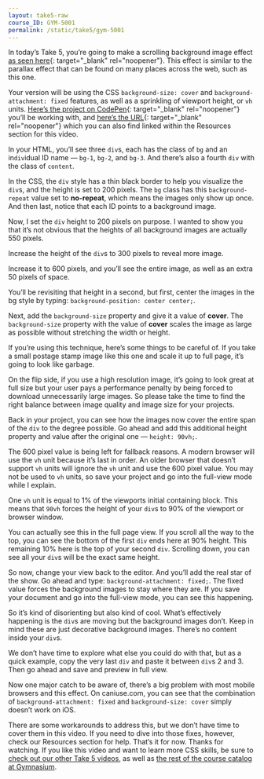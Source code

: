 ```yaml
---
layout: take5-raw
course_ID: GYM-5001
permalink: /static/take5/gym-5001
---
```


In today’s Take 5, you’re going to make a scrolling background image effect [as seen here][1]{: target="_blank" rel="noopener"}. This effect is similar to the parallax effect that can be found on many places across the web, such as this one.

Your version will be using the CSS `background-size: cover` and `background-attachment: fixed` features, as well as a sprinkling of viewport height, or `vh` units. [Here’s the project on CodePen][2]{: target="_blank" rel="noopener"} you’ll be working with, and [here’s the URL][2]{: target="_blank" rel="noopener"} which you can also find linked within the Resources section for this video.

In your HTML, you’ll see three `div`s, each has the class of `bg` and an in`div`idual ID name — `bg-1`, `bg-2`, and `bg-3`. And there’s also a fourth `div` with the class of `content`.

In the CSS, the `div` style has a thin black border to help you visualize the `div`s, and the height is set to 200 pixels. The `bg` class has this `background-repeat` value set to **no-repeat**, which means the images only show up once. And then last, notice that each ID points to a background image.

Now, I set the `div` height to 200 pixels on purpose. I wanted to show you that it’s not obvious that the heights of all background images are actually 550 pixels.

Increase the height of the `div`s to 300 pixels to reveal more image.

Increase it to 600 pixels, and you’ll see the entire image, as well as an extra 50 pixels of space.

You’ll be revisiting that height in a second, but first, center the images in the bg style by typing: `background-position: center center;`.

Next, add the `background-size` property and give it a value of **cover**. The `background-size` property with the value of **cover** scales the image as large as possible without stretching the width or height.

If you’re using this technique, here’s some things to be careful of. If you take a small postage stamp image like this one and scale it up to full page, it’s going to look like garbage.

On the flip side, if you use a high resolution image, it’s going to look great at full size but your user pays a performance penalty by being forced to download unnecessarily large images. So please take the time to find the right balance between image quality and image size for your projects.

Back in your project, you can see how the images now cover the entire span of the `div` to the degree possible. Go ahead and add this additional height property and value after the original one — `height: 90vh;`.

The 600 pixel value is being left for fallback reasons. A modern browser will use the `vh` unit because it’s last in order. An older browser that doesn’t support `vh` units will ignore the `vh` unit and use the 600 pixel value. You may not be used to `vh` units, so save your project and go into the full-view mode while I explain.

One `vh` unit is equal to 1% of the viewports initial containing block. This means that `90vh` forces the height of your `div`s to 90% of the viewport or browser window.

You can actually see this in the full page view. If you scroll all the way to the top, you can see the bottom of the first `div` ends here at 90% height. This remaining 10% here is the top of your second `div`. Scrolling down, you can see all your `div`s will be the exact same height.

So now, change your view back to the editor. And you’ll add the real star of the show. Go ahead and type: `background-attachment: fixed;`. The fixed value forces the background images to stay where they are. If you save your document and go into the full-view mode, you can see this happening.

So it’s kind of disorienting but also kind of cool. What’s effectively happening is the `div`s are moving but the background images don’t. Keep in mind these are just decorative background images. There’s no content inside your `div`s.

We don’t have time to explore what else you could do with that, but as a quick example, copy the very last `div` and paste it between `div`s 2 and 3. Then go ahead and save and preview in full view.

Now one major catch to be aware of, there’s a big problem with most mobile browsers and this effect. On caniuse.com, you can see that the combination of `background-attachment: fixed` and `background-size: cover` simply doesn’t work on iOS.

There are some workarounds to address this, but we don’t have time to cover them in this video. If you need to dive into those fixes, however, check our Resources section for help. That’s it for now. Thanks for watching. If you like this video and want to learn more CSS skills, be sure to [check out our other Take 5 videos][3], as well as [the rest of the course catalog at Gymnasium][4].

[1]: https://codepen.io/josborn/pen/joNmyO
[2]: https://codepen.io/josborn/pen/BebXer
[3]: https://thegymnasium.com/take5
[4]: https://thegymnasium.com/courses

